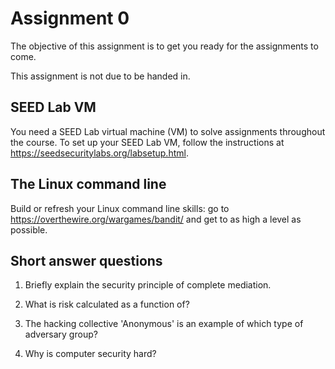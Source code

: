 # Assignment 0

The objective of this assignment is to get you ready for the assignments to come.

This assignment is not due to be handed in.

## SEED Lab VM

You need a SEED Lab virtual machine (VM) to solve assignments throughout the course. To set up your SEED Lab VM, follow the instructions at https://seedsecuritylabs.org/labsetup.html.

## The Linux command line 

Build or refresh your Linux command line skills: go to https://overthewire.org/wargames/bandit/ and get to as high a level as possible.

## Short answer questions

1. Briefly explain the security principle of complete mediation.

2. What is risk calculated as a function of?

3. The hacking collective 'Anonymous' is an example of which type of adversary group?

4. Why is computer security hard?

